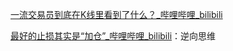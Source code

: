 [一流交易员到底在K线里看到了什么？\_哔哩哔哩\_bilibili](https://www.bilibili.com/video/BV1UhcXexEBD/?spm_id_from=333.1387.homepage.video_card.click&vd_source=56499cc54ebd02db0ac739e485d74801)

[最好的止损其实是“加仓”\_哔哩哔哩\_bilibili](https://www.bilibili.com/video/BV1N6RPYeEML/?spm_id_from=333.1387.homepage.video_card.click&vd_source=56499cc54ebd02db0ac739e485d74801)：逆向思维